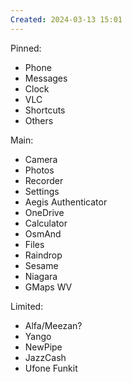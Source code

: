 ```yaml
---
Created: 2024-03-13 15:01
---
```

Pinned:
- Phone
- Messages
- Clock
- VLC
- Shortcuts
- Others

Main:

- Camera
- Photos
- Recorder
- Settings
- Aegis Authenticator
- OneDrive
- Calculator
- OsmAnd
- Files
- Raindrop
- Sesame
- Niagara
- GMaps WV

Limited:

- Alfa/Meezan?
- Yango
- NewPipe
- JazzCash
- Ufone Funkit
